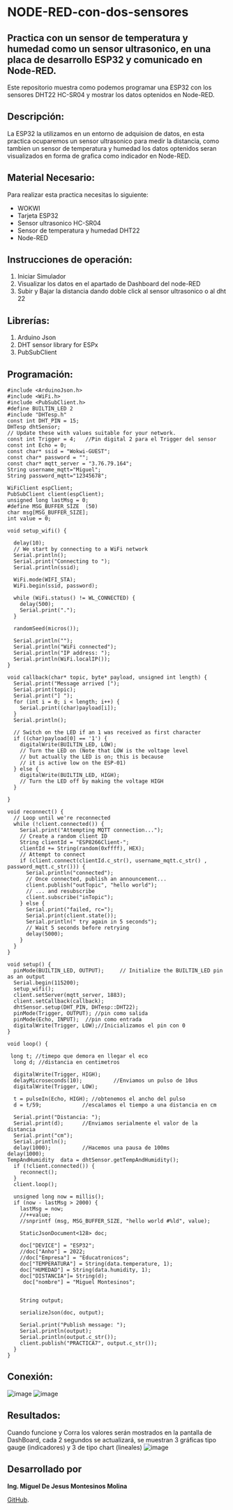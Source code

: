 # NODE-RED-con-dos-sensores

## Practica con un sensor de temperatura y humedad como un sensor ultrasonico, en una placa de desarrollo ESP32 y comunicado en Node-RED. 
Este repositorio muestra como podemos programar una ESP32 con los sensores DHT22 HC-SR04 y mostrar los datos optenidos en Node-RED.

## Descripción:

La ESP32 la utilizamos en un entorno de adquision de datos, en esta practica ocuparemos un sensor ultrasonico para medir la distancia, como tambien un sensor de temperatura y humedad los datos optenidos seran visualizados en forma de grafica como indicador en Node-RED.

## Material Necesario:

Para realizar esta practica necesitas lo siguiente:
- WOKWI
- Tarjeta ESP32
- Sensor ultrasonico HC-SR04
- Sensor de temperatura y humedad DHT22
- Node-RED

## Instrucciones de operación: 

1. Iniciar Simulador
2. Visualizar los datos en el apartado de Dashboard del node-RED
3. Subir y Bajar la distancia dando doble click al sensor ultrasonico o al dht 22

## Librerías:

1. Arduino Json
2. DHT sensor library for ESPx
3. PubSubClient

## Programación:
```
#include <ArduinoJson.h>
#include <WiFi.h>
#include <PubSubClient.h>
#define BUILTIN_LED 2
#include "DHTesp.h"
const int DHT_PIN = 15;
DHTesp dhtSensor;
// Update these with values suitable for your network.
const int Trigger = 4;   //Pin digital 2 para el Trigger del sensor
const int Echo = 0;   
const char* ssid = "Wokwi-GUEST";
const char* password = "";
const char* mqtt_server = "3.76.79.164";
String username_mqtt="Miguel";
String password_mqtt="12345678";

WiFiClient espClient;
PubSubClient client(espClient);
unsigned long lastMsg = 0;
#define MSG_BUFFER_SIZE  (50)
char msg[MSG_BUFFER_SIZE];
int value = 0;

void setup_wifi() {

  delay(10);
  // We start by connecting to a WiFi network
  Serial.println();
  Serial.print("Connecting to ");
  Serial.println(ssid);

  WiFi.mode(WIFI_STA);
  WiFi.begin(ssid, password);

  while (WiFi.status() != WL_CONNECTED) {
    delay(500);
    Serial.print(".");
  }

  randomSeed(micros());

  Serial.println("");
  Serial.println("WiFi connected");
  Serial.println("IP address: ");
  Serial.println(WiFi.localIP());
}

void callback(char* topic, byte* payload, unsigned int length) {
  Serial.print("Message arrived [");
  Serial.print(topic);
  Serial.print("] ");
  for (int i = 0; i < length; i++) {
    Serial.print((char)payload[i]);
  }
  Serial.println();

  // Switch on the LED if an 1 was received as first character
  if ((char)payload[0] == '1') {
    digitalWrite(BUILTIN_LED, LOW);   
    // Turn the LED on (Note that LOW is the voltage level
    // but actually the LED is on; this is because
    // it is active low on the ESP-01)
  } else {
    digitalWrite(BUILTIN_LED, HIGH);  
    // Turn the LED off by making the voltage HIGH
  }

}

void reconnect() {
  // Loop until we're reconnected
  while (!client.connected()) {
    Serial.print("Attempting MQTT connection...");
    // Create a random client ID
    String clientId = "ESP8266Client-";
    clientId += String(random(0xffff), HEX);
    // Attempt to connect
    if (client.connect(clientId.c_str(), username_mqtt.c_str() , password_mqtt.c_str())) {
      Serial.println("connected");
      // Once connected, publish an announcement...
      client.publish("outTopic", "hello world");
      // ... and resubscribe
      client.subscribe("inTopic");
    } else {
      Serial.print("failed, rc=");
      Serial.print(client.state());
      Serial.println(" try again in 5 seconds");
      // Wait 5 seconds before retrying
      delay(5000);
    }
  }
}

void setup() {
  pinMode(BUILTIN_LED, OUTPUT);     // Initialize the BUILTIN_LED pin as an output
  Serial.begin(115200);
  setup_wifi();
  client.setServer(mqtt_server, 1883);
  client.setCallback(callback);
  dhtSensor.setup(DHT_PIN, DHTesp::DHT22);
  pinMode(Trigger, OUTPUT); //pin como salida
  pinMode(Echo, INPUT);  //pin como entrada
  digitalWrite(Trigger, LOW);//Inicializamos el pin con 0
}

void loop() {

 long t; //timepo que demora en llegar el eco
  long d; //distancia en centimetros

  digitalWrite(Trigger, HIGH);
  delayMicroseconds(10);          //Enviamos un pulso de 10us
  digitalWrite(Trigger, LOW);
  
  t = pulseIn(Echo, HIGH); //obtenemos el ancho del pulso
  d = t/59;             //escalamos el tiempo a una distancia en cm
  
  Serial.print("Distancia: ");
  Serial.print(d);      //Enviamos serialmente el valor de la distancia
  Serial.print("cm");
  Serial.println();
  delay(1000);          //Hacemos una pausa de 100ms
delay(1000);
TempAndHumidity  data = dhtSensor.getTempAndHumidity();
  if (!client.connected()) {
    reconnect();
  }
  client.loop();

  unsigned long now = millis();
  if (now - lastMsg > 2000) {
    lastMsg = now;
    //++value;
    //snprintf (msg, MSG_BUFFER_SIZE, "hello world #%ld", value);

    StaticJsonDocument<128> doc;

    doc["DEVICE"] = "ESP32";
    //doc["Anho"] = 2022;
    //doc["Empresa"] = "Educatronicos";
    doc["TEMPERATURA"] = String(data.temperature, 1);
    doc["HUMEDAD"] = String(data.humidity, 1);
    doc["DISTANCIA"]= String(d);
     doc["nombre"] = "Miguel Montesinos";
   

    String output;
     
    serializeJson(doc, output);

    Serial.print("Publish message: ");
    Serial.println(output);
    Serial.println(output.c_str());
    client.publish("PRACTICA7", output.c_str());
  }
}
 ```

## Conexión:

![image](https://github.com/MiguelMontesinos/NODE-RED-con-dos-sensores/blob/main/Captura%20de%20pantalla%202024-12-17%20220010.png?raw=true)
![image](https://github.com/MiguelMontesinos/NODE-RED-con-dos-sensores/blob/main/Captura%20de%20pantalla%202024-12-21%20085112.png?raw=true)


## Resultados:

Cuando funcione y Corra los valores serán mostrados en la pantalla de DashBoard, cada 2 segundos se actualizará, se muestran 3 gráficas tipo gauge (indicadores) y 3 de tipo chart (lineales)
![image]()

## Desarrollado por 

**Ing. Miguel De Jesus Montesinos Molina** 

[GitHub](https://github.com/MiguelMontesinos).



